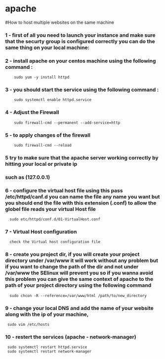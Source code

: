 # apache
#How to host multiple websites on the same machine

### 1 - first of all you need to launch your instance and make sure that the securty group is configured correctly you can do the same thing on your local machine:

### 2 - install apache on your centos machine using the following command :
        sudo yum -y install httpd
### 3 - you should start the service using the following command :
        sudo systemctl enable httpd.service
### 4 - Adjust the Firewall
        sudo firewall-cmd --permanent --add-service=http
### 5 - to apply changes of the firewall
        sudo firewall-cmd --reload
### 5  try to make sure that the apache server working correctly by hitting your local or private ip 
### such as (127.0.0.1)

### 6 - configure the virtual host file using this pass /etc/httpd/canf.d you can name the file any name you want but you should end the file with this extension (.conf) to allow the globel file reads your virtual Host file
      sudo etc/httpd/conf.d/01-VirtualHost.conf
      
### 7 - Virtual Host configuration
      check the Virtual host configuration file
      
### 8 - create you project dir, if you will create your project directory under /var/www it will work without any problem but if you want to change the path of the dir and not under /var/www the SElinux will prevent you so if you wanna avoid this problem you can give the same context of apache to the path of your project directory using the following command 
      sudo chcon -R --reference=/var/www/html /path/to/new_directory
      
### 9 - change your local DNS and add the name of your website along with the ip of your machine,
     sudo vim /etc/hosts
     
### 10 - restert the services (apache - network-manager)
     sudo systemctl restart httpd.service
     sudo systemctl restart network-manager

